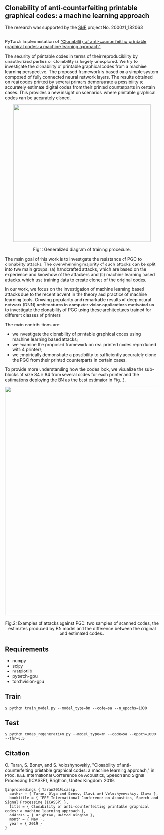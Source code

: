 ## Clonability of anti-counterfeiting printable graphical codes: a machine learning approach

The research was supported by the [SNF](http://www.snf.ch) project No. 200021_182063. 
##

PyTorch implementation of ["Clonability of anti-counterfeiting printable graphical codes:
a machine learning approach"](http://sip.unige.ch/projects/snf-it-dis/publications/icassp-2019) 

The security of printable codes in terms of their reproducibility by unauthorized parties or clonability is largely unexplored. We try to investigate the clonability of printable graphical codes from a machine learning perspective. The proposed framework is based on a simple system composed of fully connected neural network layers. The results obtained on real codes printed by several printers demonstrate a possibility to accurately estimate digital codes from their printed counterparts in certain cases. This provides a new insight on scenarios, where printable graphical codes can be accurately cloned.

<p align="center">
<img src="http://sip.unige.ch/files/2815/5291/8110/2019_icassp_training_procedure.png" width="450px" align="center">
<br/>
<br/>
Fig.1: Generalized diagram of training procedure.  
</p>

The main goal of this work is to investigate the resistance of PGC to clonability attacks. The overwhelming majority of such attacks can be split into two main groups: (a) handcrafted attacks, which are based on the experience and knowhow of the attackers and (b) machine learning based attacks, which use training data to create clones of the original codes.

In our work, we focus on the investigation of machine learning based attacks due to the recent advent in the theory and practice of machine learning tools. Growing popularity and remarkable results of deep neural network (DNN) architectures in computer vision applications motivated us to investigate the clonability of PGC using these architectures trained for different classes of printers.

The main contributions are: 
* we investigate the clonability of printable graphical codes using machine learning based attacks;
* we examine the proposed framework on real printed codes reproduced with 4 printers;
* we empirically demonstrate a possibility to sufficiently accurately clone the PGC from their printed counterparts in certain cases.

To provide more understanding how the codes look, we visualize the sub-blocks of size 84 × 84 from several codes for each printer and the estimations deploying the BN as the best estimator in Fig. 2.
 
<p align="center">
<img src="http://sip.unige.ch/files/7215/5291/8832/2019_icassp_002.png" width="750px" align="center">
<br/>
<br/>
Fig.2: Examples of attacks against PGC: two samples of scanned codes, the estimates produced by BN model
and the difference between the original and estimated codes..  
</p>

## Requirements 
* numpy
* scipy
* matplotlib
* pytorch-gpu
* torchvision-gpu

## Train 

    $ python train_model.py --model_type=bn --code=sa --n_epochs=1000
    
## Test

    $ python codes_regeneration.py --model_type=bn --code=sa --epoch=1000 --thr=0.5


## Citation
O. Taran, S. Bonev, and S. Voloshynovskiy, "Clonability of anti-counterfeiting printable graphical codes: a machine learning approach," in Proc. IEEE International Conference on Acoustics, Speech and Signal Processing (ICASSP), Brighton, United Kingdom, 2019. 
  
    @inproceedings { Taran2019icassp,
      author = { Taran, Olga and Bonev, Slavi and Voloshynovskiy, Slava },
      booktitle = { IEEE International Conference on Acoustics, Speech and Signal Processing (ICASSP) },
      title = { Clonability of anti-counterfeiting printable graphical codes: a machine learning approach },
      address = { Brighton, United Kingdom },
      month = { May },
      year = { 2019 }
    }
